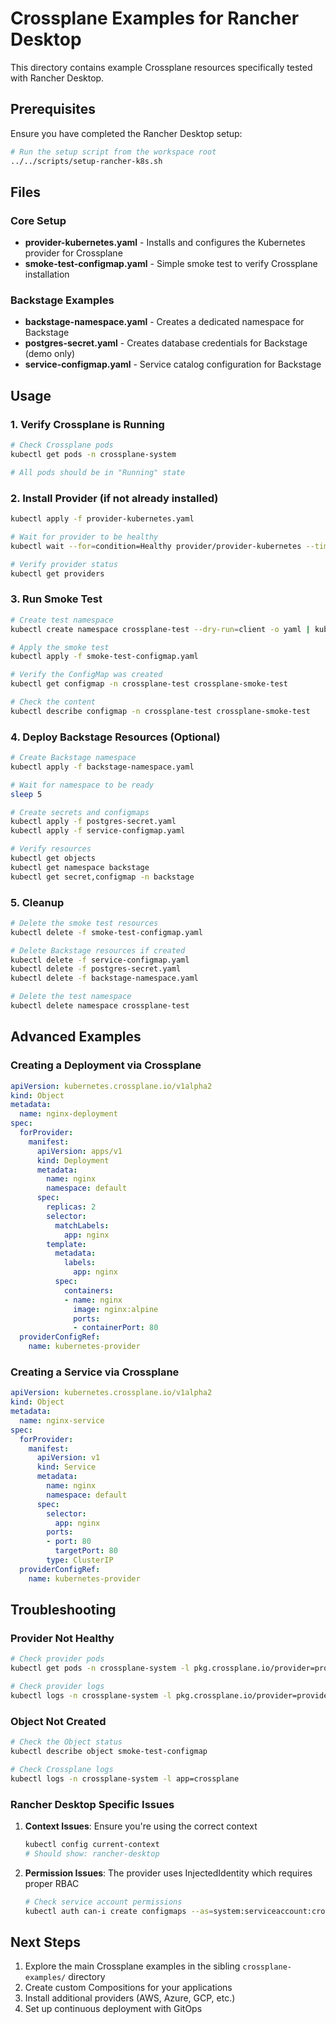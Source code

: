 # Crossplane Examples for Rancher Desktop

This directory contains example Crossplane resources specifically tested with Rancher Desktop.

## Prerequisites

Ensure you have completed the Rancher Desktop setup:
```bash
# Run the setup script from the workspace root
../../scripts/setup-rancher-k8s.sh
```

## Files

### Core Setup
- **provider-kubernetes.yaml** - Installs and configures the Kubernetes provider for Crossplane
- **smoke-test-configmap.yaml** - Simple smoke test to verify Crossplane installation

### Backstage Examples
- **backstage-namespace.yaml** - Creates a dedicated namespace for Backstage
- **postgres-secret.yaml** - Creates database credentials for Backstage (demo only)
- **service-configmap.yaml** - Service catalog configuration for Backstage

## Usage

### 1. Verify Crossplane is Running

```bash
# Check Crossplane pods
kubectl get pods -n crossplane-system

# All pods should be in "Running" state
```

### 2. Install Provider (if not already installed)

```bash
kubectl apply -f provider-kubernetes.yaml

# Wait for provider to be healthy
kubectl wait --for=condition=Healthy provider/provider-kubernetes --timeout=300s

# Verify provider status
kubectl get providers
```

### 3. Run Smoke Test

```bash
# Create test namespace
kubectl create namespace crossplane-test --dry-run=client -o yaml | kubectl apply -f -

# Apply the smoke test
kubectl apply -f smoke-test-configmap.yaml

# Verify the ConfigMap was created
kubectl get configmap -n crossplane-test crossplane-smoke-test

# Check the content
kubectl describe configmap -n crossplane-test crossplane-smoke-test
```

### 4. Deploy Backstage Resources (Optional)

```bash
# Create Backstage namespace
kubectl apply -f backstage-namespace.yaml

# Wait for namespace to be ready
sleep 5

# Create secrets and configmaps
kubectl apply -f postgres-secret.yaml
kubectl apply -f service-configmap.yaml

# Verify resources
kubectl get objects
kubectl get namespace backstage
kubectl get secret,configmap -n backstage
```

### 5. Cleanup

```bash
# Delete the smoke test resources
kubectl delete -f smoke-test-configmap.yaml

# Delete Backstage resources if created
kubectl delete -f service-configmap.yaml
kubectl delete -f postgres-secret.yaml
kubectl delete -f backstage-namespace.yaml

# Delete the test namespace
kubectl delete namespace crossplane-test
```

## Advanced Examples

### Creating a Deployment via Crossplane

```yaml
apiVersion: kubernetes.crossplane.io/v1alpha2
kind: Object
metadata:
  name: nginx-deployment
spec:
  forProvider:
    manifest:
      apiVersion: apps/v1
      kind: Deployment
      metadata:
        name: nginx
        namespace: default
      spec:
        replicas: 2
        selector:
          matchLabels:
            app: nginx
        template:
          metadata:
            labels:
              app: nginx
          spec:
            containers:
            - name: nginx
              image: nginx:alpine
              ports:
              - containerPort: 80
  providerConfigRef:
    name: kubernetes-provider
```

### Creating a Service via Crossplane

```yaml
apiVersion: kubernetes.crossplane.io/v1alpha2
kind: Object
metadata:
  name: nginx-service
spec:
  forProvider:
    manifest:
      apiVersion: v1
      kind: Service
      metadata:
        name: nginx
        namespace: default
      spec:
        selector:
          app: nginx
        ports:
        - port: 80
          targetPort: 80
        type: ClusterIP
  providerConfigRef:
    name: kubernetes-provider
```

## Troubleshooting

### Provider Not Healthy

```bash
# Check provider pods
kubectl get pods -n crossplane-system -l pkg.crossplane.io/provider=provider-kubernetes

# Check provider logs
kubectl logs -n crossplane-system -l pkg.crossplane.io/provider=provider-kubernetes
```

### Object Not Created

```bash
# Check the Object status
kubectl describe object smoke-test-configmap

# Check Crossplane logs
kubectl logs -n crossplane-system -l app=crossplane
```

### Rancher Desktop Specific Issues

1. **Context Issues**: Ensure you're using the correct context
   ```bash
   kubectl config current-context
   # Should show: rancher-desktop
   ```

2. **Permission Issues**: The provider uses InjectedIdentity which requires proper RBAC
   ```bash
   # Check service account permissions
   kubectl auth can-i create configmaps --as=system:serviceaccount:crossplane-system:crossplane
   ```

## Next Steps

1. Explore the main Crossplane examples in the sibling `crossplane-examples/` directory
2. Create custom Compositions for your applications
3. Install additional providers (AWS, Azure, GCP, etc.)
4. Set up continuous deployment with GitOps